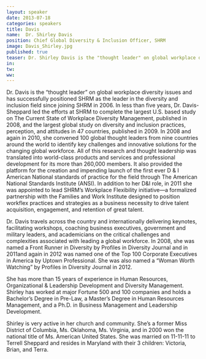 ```yaml
---
layout: speaker
date: 2013-07-18
categories: speakers
title: Davis
name:  Dr. Shirley Davis
position: Chief Global Diversity & Inclusion Officer, SHRM
image: Davis_Shirley.jpg
published: true
teaser: Dr. Shirley Davis is the "thought leader" on global workplace diversity issues and has successfully positioned SHRM as the leader in the diversity and inclusion field since joining SHRM in 2006.
in:
tw: 
ww:
---
```

Dr. Davis is the “thought leader” on global workplace diversity issues and has successfully positioned SHRM as the leader in the diversity and inclusion field since joining SHRM in 2006. In less than five years, Dr. Davis-Sheppard led the efforts at SHRM to complete the largest U.S. based study on The Current State of Workplace Diversity Management, published in 2008, and the largest global study on diversity and inclusion practices, perception, and attitudes in 47 countries, published in 2009. In 2008 and again in 2010, she convened 100 global thought leaders from nine countries around the world to identify key challenges and innovative solutions for the changing global workforce. All of this research and thought leadership was translated into world-class products and services and professional development for its more than 260,000 members.  It also provided the platform for the creation and impending launch of the first ever D & I American National standards of practice for the field through The American National Standards Institute (ANSI). In addition to her D&I role, in 2011 she was appointed to lead SHRM’s Workplace Flexibility initiative—a formalized partnership with the Families and Work Institute designed to position workflex practices and strategies as a business necessity to drive talent acquisition, engagement, and retention of great talent.

Dr. Davis travels across the country and internationally delivering keynotes, facilitating workshops, coaching business executives, government and military leaders, and academicians on the critical challenges and complexities associated with leading a global workforce. In 2008, she was named a Front Runner in Diversity by Profiles in Diversity Journal and in 2011and again in 2012 was named one of the Top 100 Corporate Executives in America by Uptown Professional. She was also named a “Woman Worth Watching” by Profiles in Diversity Journal in 2012.

She has more than 15 years of experience in Human Resources, Organizational & Leadership Development and Diversity Management. Shirley has worked at major Fortune 500 and 100 companies and holds a Bachelor’s Degree in Pre-Law, a Master’s Degree in Human Resources Management, and a Ph.D. in Business Management and Leadership Development. 

Shirley is very active in her church and community. She’s a former Miss District of Columbia, Ms. Oklahoma, Ms. Virginia, and in 2000 won the national title of Ms. American United States. She was married on 11-11-11 to Terrell Sheppard and resides in Maryland with their 3 children: Victoria, Brian, and Terra.
